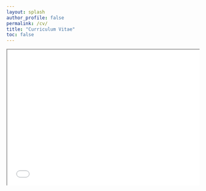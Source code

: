 ```yaml
---
layout: splash
author_profile: false
permalink: /cv/
title: "Curriculum Vitae"
toc: false
---
```


<div style="position: relative; padding-bottom: 70.72%; height: 0; overflow: hidden;">
  <iframe src="/assets/pdfs/CV.pdf" style="position: absolute; top: 0; left: 0; width: 100%; height: 100%;"></iframe>
</div>
